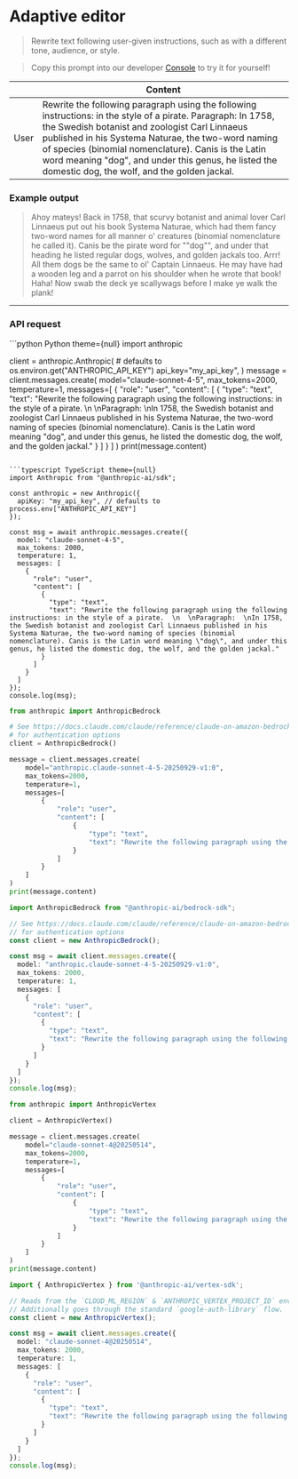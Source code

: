 # Adaptive editor

> Rewrite text following user-given instructions, such as with a different tone, audience, or style.

> Copy this prompt into our developer [Console](https://console.anthropic.com/dashboard) to try it for yourself!

|      | Content                                                                                                                                                                                                                                                                                                                                                                              |
| ---- | ------------------------------------------------------------------------------------------------------------------------------------------------------------------------------------------------------------------------------------------------------------------------------------------------------------------------------------------------------------------------------------ |
| User | Rewrite the following paragraph using the following instructions: in the style of a pirate. Paragraph: In 1758, the Swedish botanist and zoologist Carl Linnaeus published in his Systema Naturae, the two-word naming of species (binomial nomenclature). Canis is the Latin word meaning "dog", and under this genus, he listed the domestic dog, the wolf, and the golden jackal. |

### Example output

> Ahoy mateys! Back in 1758, that scurvy botanist and animal lover Carl Linnaeus put out his book Systema Naturae, which had them fancy two-word names for all manner o' creatures (binomial nomenclature he called it). Canis be the pirate word for ""dog"", and under that heading he listed regular dogs, wolves, and golden jackals too. Arrr! All them dogs be the same to ol' Captain Linnaeus. He may have had a wooden leg and a parrot on his shoulder when he wrote that book! Haha! Now swab the deck ye scallywags before I make ye walk the plank!

***

### API request

<CodeGroup>
  ```python Python theme={null}
  import anthropic

  client = anthropic.Anthropic(
      # defaults to os.environ.get("ANTHROPIC_API_KEY")
      api_key="my_api_key",
  )
  message = client.messages.create(
      model="claude-sonnet-4-5",
      max_tokens=2000,
      temperature=1,
      messages=[
          {
              "role": "user",
              "content": [
                  {
                      "type": "text",
                      "text": "Rewrite the following paragraph using the following instructions: in the style of a pirate.  \n  \nParagraph:  \nIn 1758, the Swedish botanist and zoologist Carl Linnaeus published in his Systema Naturae, the two-word naming of species (binomial nomenclature). Canis is the Latin word meaning \"dog\", and under this genus, he listed the domestic dog, the wolf, and the golden jackal."
                  }
              ]
          }
      ]
  )
  print(message.content)

  ```

  ```typescript TypeScript theme={null}
  import Anthropic from "@anthropic-ai/sdk";

  const anthropic = new Anthropic({
    apiKey: "my_api_key", // defaults to process.env["ANTHROPIC_API_KEY"]
  });

  const msg = await anthropic.messages.create({
    model: "claude-sonnet-4-5",
    max_tokens: 2000,
    temperature: 1,
    messages: [
      {
        "role": "user",
        "content": [
          {
            "type": "text",
            "text": "Rewrite the following paragraph using the following instructions: in the style of a pirate.  \n  \nParagraph:  \nIn 1758, the Swedish botanist and zoologist Carl Linnaeus published in his Systema Naturae, the two-word naming of species (binomial nomenclature). Canis is the Latin word meaning \"dog\", and under this genus, he listed the domestic dog, the wolf, and the golden jackal."
          }
        ]
      }
    ]
  });
  console.log(msg);

  ```

  ```python AWS Bedrock Python theme={null}
  from anthropic import AnthropicBedrock

  # See https://docs.claude.com/claude/reference/claude-on-amazon-bedrock
  # for authentication options
  client = AnthropicBedrock()

  message = client.messages.create(
      model="anthropic.claude-sonnet-4-5-20250929-v1:0",
      max_tokens=2000,
      temperature=1,
      messages=[
          {
              "role": "user",
              "content": [
                  {
                      "type": "text",
                      "text": "Rewrite the following paragraph using the following instructions: in the style of a pirate.  \n  \nParagraph:  \nIn 1758, the Swedish botanist and zoologist Carl Linnaeus published in his Systema Naturae, the two-word naming of species (binomial nomenclature). Canis is the Latin word meaning \"dog\", and under this genus, he listed the domestic dog, the wolf, and the golden jackal."
                  }
              ]
          }
      ]
  )
  print(message.content)

  ```

  ```typescript AWS Bedrock TypeScript theme={null}
  import AnthropicBedrock from "@anthropic-ai/bedrock-sdk";

  // See https://docs.claude.com/claude/reference/claude-on-amazon-bedrock
  // for authentication options
  const client = new AnthropicBedrock();

  const msg = await client.messages.create({
    model: "anthropic.claude-sonnet-4-5-20250929-v1:0",
    max_tokens: 2000,
    temperature: 1,
    messages: [
      {
        "role": "user",
        "content": [
          {
            "type": "text",
            "text": "Rewrite the following paragraph using the following instructions: in the style of a pirate.  \n  \nParagraph:  \nIn 1758, the Swedish botanist and zoologist Carl Linnaeus published in his Systema Naturae, the two-word naming of species (binomial nomenclature). Canis is the Latin word meaning \"dog\", and under this genus, he listed the domestic dog, the wolf, and the golden jackal."
          }
        ]
      }
    ]
  });
  console.log(msg);

  ```

  ```python Vertex AI Python theme={null}
  from anthropic import AnthropicVertex

  client = AnthropicVertex()

  message = client.messages.create(
      model="claude-sonnet-4@20250514",
      max_tokens=2000,
      temperature=1,
      messages=[
          {
              "role": "user",
              "content": [
                  {
                      "type": "text",
                      "text": "Rewrite the following paragraph using the following instructions: in the style of a pirate.  \n  \nParagraph:  \nIn 1758, the Swedish botanist and zoologist Carl Linnaeus published in his Systema Naturae, the two-word naming of species (binomial nomenclature). Canis is the Latin word meaning \"dog\", and under this genus, he listed the domestic dog, the wolf, and the golden jackal."
                  }
              ]
          }
      ]
  )
  print(message.content)

  ```

  ```typescript Vertex AI TypeScript theme={null}
  import { AnthropicVertex } from '@anthropic-ai/vertex-sdk';

  // Reads from the `CLOUD_ML_REGION` & `ANTHROPIC_VERTEX_PROJECT_ID` environment variables.
  // Additionally goes through the standard `google-auth-library` flow.
  const client = new AnthropicVertex();

  const msg = await client.messages.create({
    model: "claude-sonnet-4@20250514",
    max_tokens: 2000,
    temperature: 1,
    messages: [
      {
        "role": "user",
        "content": [
          {
            "type": "text",
            "text": "Rewrite the following paragraph using the following instructions: in the style of a pirate.  \n  \nParagraph:  \nIn 1758, the Swedish botanist and zoologist Carl Linnaeus published in his Systema Naturae, the two-word naming of species (binomial nomenclature). Canis is the Latin word meaning \"dog\", and under this genus, he listed the domestic dog, the wolf, and the golden jackal."
          }
        ]
      }
    ]
  });
  console.log(msg);

  ```
</CodeGroup>
